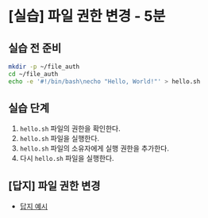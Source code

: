 # [실습] 파일 권한 변경 - 5분

## 실습 전 준비

```bash
mkdir -p ~/file_auth
cd ~/file_auth
echo -e '#!/bin/bash\necho "Hello, World!"' > hello.sh
```


## 실습 단계

1. `hello.sh` 파일의 권한을 확인한다.
2. `hello.sh` 파일을 실행한다.
3. `hello.sh` 파일의 소유자에게 실행 권한을 추가한다.
4. 다시 `hello.sh` 파일을 실행한다.

## [답지] 파일 권한 변경
- [답지 예시](../solution/chmod_solution.md)